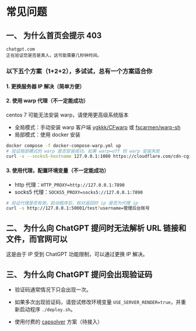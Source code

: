 # 常见问题

## 一、 为什么首页会提示 403

```
chatgpt.com
正在验证您是否是真人。这可能需要几秒钟时间。
```

### 以下五个方案（1+2+2），多试试，总有一个方案适合你

#### 1. 更换服务器 IP 解决（简单方便）

#### 2. 使用 warp 代理（不一定能成功）

centos 7 可能无法安装 warp，请使用更高级系统版本

- 全局模式：手动安装 warp 客户端
  [ygkkk/CFwarp](https://gitlab.com/rwkgyg/CFwarp) 或 [fscarmen/warp-sh](https://github.com/fscarmen/warp-sh)
- 局部模式：使用 docker 安装

```bash
docker compose -f docker-compose-warp.yml up
# 验证局部模式的 warp 是否安装成功，如果 warp=off 则 warp 安装失败
curl -s --socks5-hostname 127.0.0.1:1080 https://cloudflare.com/cdn-cgi/trace |grep warp

```

#### 3. 使用代理，配置环境变量（不一定能成功）

- http 代理：`HTTP_PROXY=http://127.0.0.1:7890`
- socks5 代理：`SOCKS5_PROXY=socks5://127.0.0.1:7890`

```bash
# 验证代理是否有效。启动程序后，核对返回的 ip 是否为代理 ip
curl -s http://127.0.0.1:50001/test?username=管理后台账号
```

## 二、 为什么向 ChatGPT 提问时无法解析 URL 链接和文件，而官网可以

这是由于 IP 受到 ChatGPT 功能限制，可以通过更换 IP 解决。

## 三、 为什么向 ChatGPT 提问会出现验证码

- 验证码通常情况下只会出现一次。

- 如果多次出现验证码，请尝试修改环境变量 `USE_SERVER_RENDER=true`，并重新启动程序 `./deploy.sh`。

- 使用付费的 [capsolver](https://dashboard.capsolver.com/passport/register?inviteCode=GT8NyMFVF0bG) 方案（待接入）
